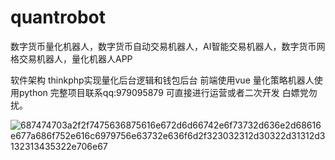 # quantrobot
数字货币量化机器人，数字货币自动交易机器人，AI智能交易机器人，数字货币网格交易机器人，量化机器人APP

软件架构
thinkphp实现量化后台逻辑和钱包后台
前端使用vue
量化策略机器人使用python
完整项目联系qq:979095879
可直接进行运营或者二次开发
白嫖党勿扰。

![687474703a2f2f7475636875616e672d6d66742e6f73732d636e2d68616e677a686f752e616c6979756e63732e636f6d2f323032312d30322d31312d3132313435322e706e67](https://user-images.githubusercontent.com/83943063/117618360-68703580-b1a0-11eb-8903-b8638b97352f.png)


